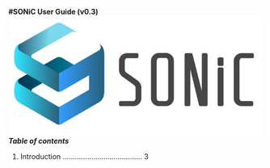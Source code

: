 __#SONiC User Guide (v0.3)__  
![SONiC_Logo](https://github.com/deviprasad80/hello-world/blob/e7d21d2b327edc7903b015171bdcc7a12f14ded8/SONIC_logo.png "SONiC_logo")  
__*Table of contents*__  
1. Introduction ....................................... 3


